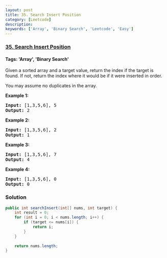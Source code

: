 ```yaml
---
layout: post
title: 35. Search Insert Position
category: [Leetcode]
description: 
keywords: ['Array', 'Binary Search', 'Leetcode', 'Easy']
---
```

### [35. Search Insert Position](https://leetcode.com/problems/search-insert-position)

#### Tags: 'Array', 'Binary Search'

<div class="content__u3I1 question-content__JfgR"><div><p>Given a sorted array and a target value, return the index if the target is found. If not, return the index where it would be if it were inserted in order.</p>
<p>You may assume no duplicates in the array.</p>
<p><strong>Example 1:</strong></p>
<pre><strong>Input:</strong> [1,3,5,6], 5
<strong>Output:</strong> 2
</pre>
<p><strong>Example 2:</strong></p>
<pre><strong>Input:</strong> [1,3,5,6], 2
<strong>Output:</strong> 1
</pre>
<p><strong>Example 3:</strong></p>
<pre><strong>Input:</strong> [1,3,5,6], 7
<strong>Output:</strong> 4
</pre>
<p><strong>Example 4:</strong></p>
<pre><strong>Input:</strong> [1,3,5,6], 0
<strong>Output:</strong> 0
</pre>
</div></div>

### Solution
```java
public int searchInsert(int[] nums, int target) {
    int result = 0;
    for (int i = 0; i < nums.length; i++) {
        if (target <= nums[i]) {
            return i;
        }
    }
    
    return nums.length;
}
```